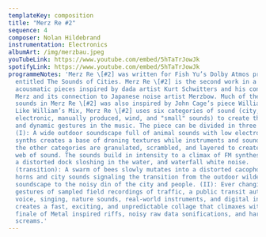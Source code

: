 ```yaml
---
templateKey: composition
title: "Merz Re #2"
sequence: 4
composer: Nolan Hildebrand
instrumentation: Electronics
albumArt: /img/merzbau.jpeg
youTubeLink: https://www.youtube.com/embed/5hTaTrJowJk
spotifyLink: https://www.youtube.com/embed/5hTaTrJowJk
programmeNotes: 'Merz Re \[#2] was written for Fish Yu’s Dolby Atmos project
  entitled The Sounds of Cities. Merz Re \[#2] is the second work in a series of
  acousmatic pieces inspired by dada artist Kurt Schwitters and his concept of
  Merz and its connection to Japanese noise artist Merzbow. Much of the form and
  sounds in Merz Re \[#2] was also inspired by John Cage’s piece William’s Mix.
  Like William’s Mix, Merz Re \[#2] uses six categories of sound (city, country,
  electronic, manually produced, wind, and "small" sounds) to create the complex
  and dynamic gestures in the music. The piece can be divided in three sections:
  (I): A wide outdoor soundscape full of animal sounds with low electronic
  synths creates a base of droning textures while instruments and sounds from
  the other categories are granulated, scrambled, and layered to create a dense
  web of sound. The sounds build in intensity to a climax of FM synthesis noise,
  a distorted dock sloshing in the water, and waterfall white noise.
  (transition): A swarm of bees slowly mutates into a distorted cacophony of
  horns and city sounds signaling the transition from the outdoor wilderness
  soundscape to the noisy din of the city and people. (II): Ever changing micro
  gestures of sampled field recordings of traffic, a public transit automated
  voice, singing, nature sounds, real-world instruments, and digital instruments
  creates a fast, exciting, and unpredictable collage that climaxes with a
  finale of Metal inspired riffs, noisy raw data sonifications, and harsh
  screams.'
---
```

